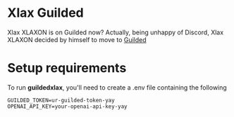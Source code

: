 # Xlax Guilded
Xlax XLAXON is on Guilded now?
Actually, being unhappy of Discord, Xlax XLAXON decided by himself to move to [Guilded](https://guilded.gg/xlax)

# Setup requirements
To run **guildedxlax**, you'll need to create a .env file containing the following

``` 
GUILDED_TOKEN=ur-guilded-token-yay
OPENAI_API_KEY=your-openai-api-key-yay
```
